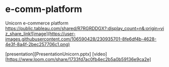 # e-comm-platform
Unicorn e-commerce platform 
 https://public.tableau.com/shared/R7RGRDDGX?:display_count=n&:origin=viz_share_link![image](https://user-images.githubusercontent.com/106590428/230935701-8fe6df4b-4628-4e3f-8a4f-2bec257706c1.png)

[presentation][PresentationUnicorn.pptx]
[video][https://www.loom.com/share/1733fd7ac0fb4ec2b5a0b59136e9ca2e]

